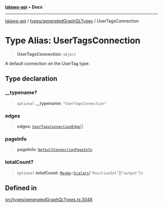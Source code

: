 [**talawa-api**](../../../README.md) • **Docs**

***

[talawa-api](../../../modules.md) / [types/generatedGraphQLTypes](../README.md) / UserTagsConnection

# Type Alias: UserTagsConnection

> **UserTagsConnection**: `object`

A default connection on the UserTag type.

## Type declaration

### \_\_typename?

> `optional` **\_\_typename**: `"UserTagsConnection"`

### edges

> **edges**: [`UserTagsConnectionEdge`](UserTagsConnectionEdge.md)[]

### pageInfo

> **pageInfo**: [`DefaultConnectionPageInfo`](DefaultConnectionPageInfo.md)

### totalCount?

> `optional` **totalCount**: [`Maybe`](Maybe.md)\<[`Scalars`](Scalars.md)\[`"PositiveInt"`\]\[`"output"`\]\>

## Defined in

[src/types/generatedGraphQLTypes.ts:3048](https://github.com/PalisadoesFoundation/talawa-api/blob/6712e9940a5702665afc506fa9f6e9d7e1dc7991/src/types/generatedGraphQLTypes.ts#L3048)

